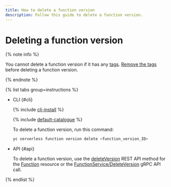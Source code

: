 ```yaml
---
title: How to delete a function version
description: Follow this guide to delete a function version.
---
```


# Deleting a function version

{% note info %}

You cannot delete a function version if it has any [tags](../../concepts/function.md#tag). [Remove the tags](tag-delete.md) before deleting a function version.

{% endnote %}

{% list tabs group=instructions %}

- CLI {#cli}

  {% include [cli-install](../../../_includes/cli-install.md) %}

  {% include [default-catalogue](../../../_includes/default-catalogue.md) %}

  To delete a function version, run this command:

  ```bash
  yc serverless function version delete <function_version_ID>
  ```

- API {#api}

  To delete a function version, use the [deleteVersion](../../functions/api-ref/Function/deleteVersion.md) REST API method for the [Function](../../functions/api-ref/Function/index.md) resource or the [FunctionService/DeleteVersion](../../functions/api-ref/grpc/Function/deleteVersion.md) gRPC API call.

{% endlist %}